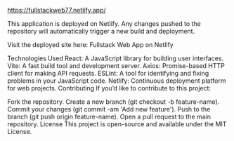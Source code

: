 https://fullstackweb77.netlify.app/ 

This application is deployed on Netlify. Any changes pushed to the repository will automatically trigger a new build and deployment.

Visit the deployed site here: Fullstack Web App on Netlify

Technologies Used
React: A JavaScript library for building user interfaces.
Vite: A fast build tool and development server.
Axios: Promise-based HTTP client for making API requests.
ESLint: A tool for identifying and fixing problems in your JavaScript code.
Netlify: Continuous deployment platform for web projects.
Contributing
If you’d like to contribute to this project:

Fork the repository.
Create a new branch (git checkout -b feature-name).
Commit your changes (git commit -am 'Add new feature').
Push to the branch (git push origin feature-name).
Open a pull request to the main repository.
License
This project is open-source and available under the MIT License.

